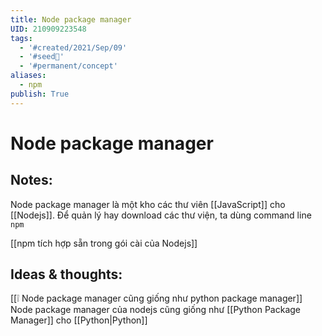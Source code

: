 ```yaml
---
title: Node package manager
UID: 210909223548
tags:
  - '#created/2021/Sep/09'
  - '#seed🥜'
  - '#permanent/concept'
aliases:
  - npm
publish: True
---
```

# Node package manager

## Notes:
Node package manager là một kho các thư viên [[JavaScript]] cho [[Nodejs]]. Để quản lý hay download các thư viện, ta dùng command line `npm`

[[npm tích hợp sẵn trong gói cài của Nodejs]]

## Ideas & thoughts:
[[❕ Node package manager cũng giống như python package manager]]
Node package manager của nodejs cũng giống như [[Python Package Manager]] cho [[Python|Python]]
